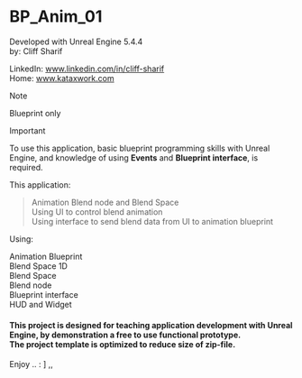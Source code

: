 # BP_Anim_01
Developed with Unreal Engine 5.4.4 <br> 
by: Cliff Sharif

LinkedIn: www.linkedin.com/in/cliff-sharif<br> 
Home: www.kataxwork.com<br> 

> [!NOTE]
> Blueprint only

> [!IMPORTANT]
> To use this application, basic blueprint programming skills with Unreal Engine, and knowledge of using <b>Events</b> and <b>Blueprint interface</b>, is required.

This application:

> Animation Blend node and Blend Space <br>
> Using UI to control blend animation <br>
> Using interface to send blend data from UI to animation blueprint<br>


Using:

Animation Blueprint<br>
Blend Space 1D <br>
Blend Space<br>
Blend node<br>
Blueprint interface<br>
HUD and Widget<br>


<h4>This project is designed for teaching application development with Unreal Engine, by demonstration a free to use functional prototype.<br>The project template is optimized to reduce size of zip-file.<br> </h4>

Enjoy .. : ] ,, 
